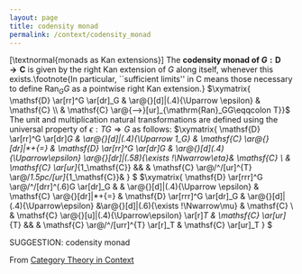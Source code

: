 ```yaml
---
layout: page
title: codensity monad
permalink: /context/codensity_monad
---
```

[\textnormal{monads as Kan extensions}] The **codensity monad of $G : \mathsf{D} \to \mathsf{C}$** is given by the right Kan extension of $G$ along itself, whenever this exists.\footnote{In particular, ``sufficient limits'' in $\mathsf{C}$ means those necessary to define $\mathrm{Ran}_GG$ as a pointwise right Kan extension.}
$\xymatrix{ \mathsf{D} \ar[rr]^G \ar[dr]_G & \ar@{}[d]|(.4){\Uparrow \epsilon} & \mathsf{C} \\ & \mathsf{C} \ar@{-->}[ur]_{\mathrm{Ran}_GG\eqqcolon T}}$
The unit and multiplication natural transformations are defined using the universal property of $\epsilon : TG \Rightarrow G$ as follows:
$\xymatrix{ \mathsf{D} \ar[rr]^G \ar[dr]_G & \ar@{}[d]|(.4){\Uparrow 1_G} & \mathsf{C} \ar@{}[dr]|*+{=} & \mathsf{D} \ar[rr]^G \ar[dr]_G & \ar@{}[d]_(.4){\Uparrow\epsilon} \ar@{}[dr]|(.58){\exists !\Nwarrow\eta}& \mathsf{C} \\ & \mathsf{C} \ar[ur]_{1_\mathsf{C}} &&  & \mathsf{C} \ar@/^/[ur]^{T} \ar@/_1.5pc/[ur]_{1_\mathsf{C}}& } $
$\xymatrix{ \mathsf{D} \ar[rrr]^G \ar@/^/[drr]^(.6)G \ar[dr]_G &  & \ar@{}[d]|(.4){\Uparrow \epsilon} & \mathsf{C} \ar@{}[dr]|*+{=} & \mathsf{D} \ar[rrr]^G \ar[dr]_G & \ar@{}[d]|(.4){\Uparrow\epsilon} &\ar@{}[d]|(.6){\exists !\Nwarrow\mu} &  \mathsf{C} \\ & \mathsf{C} \ar@{}[u]|(.4){\Uparrow\epsilon} \ar[r]_T & \mathsf{C} \ar[ur]_{T}  &&  & \mathsf{C} \ar@/^/[urr]^{T} \ar[r]_T & \mathsf{C} \ar[ur]_T } $



SUGGESTION: codensity monad

From [Category Theory in Context](https://mathgloss.github.io/MathGloss/context.html)